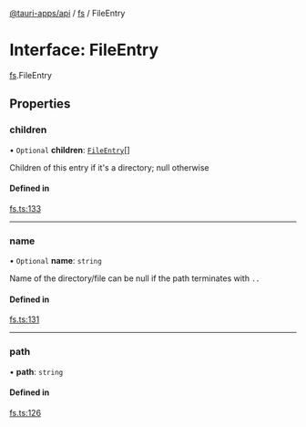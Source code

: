 [@tauri-apps/api](../README.md) / [fs](../modules/fs.md) / FileEntry

# Interface: FileEntry

[fs](../modules/fs.md).FileEntry

## Properties

### children

• `Optional` **children**: [`FileEntry`](fs.FileEntry.md)[]

Children of this entry if it's a directory; null otherwise

#### Defined in

[fs.ts:133](https://github.com/tauri-apps/tauri/blob/95abf48/tooling/api/src/fs.ts#L133)

___

### name

• `Optional` **name**: `string`

Name of the directory/file
can be null if the path terminates with `..`

#### Defined in

[fs.ts:131](https://github.com/tauri-apps/tauri/blob/95abf48/tooling/api/src/fs.ts#L131)

___

### path

• **path**: `string`

#### Defined in

[fs.ts:126](https://github.com/tauri-apps/tauri/blob/95abf48/tooling/api/src/fs.ts#L126)
